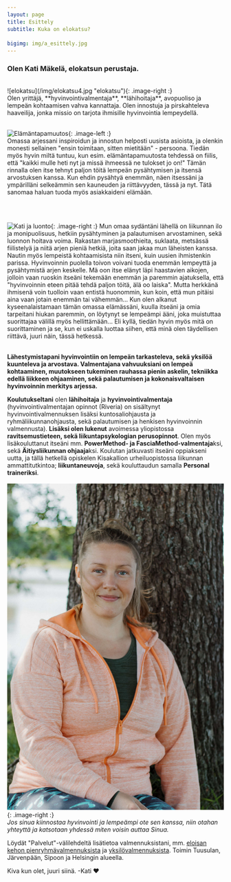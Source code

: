 ```yaml
---
layout: page
title: Esittely
subtitle: Kuka on elokatsu?

bigimg: img/a_esittely.jpg
---
```


<h3> <span class='notbold'> Olen </span>Kati Mäkelä, elokatsun <span class='notbold'> perustaja. </span></h3>
<br/>
![elokatsu](/img/elokatsu4.jpg "elokatsu"){: .image-right :}
<br/>
Olen yrittäjä, **hyvinvointivalmentaja**, **lähihoitaja**, avopuoliso ja lempeän kohtaamisen vahva kannattaja. Olen innostuja ja pirskahteleva haaveilija, jonka missio on tarjota ihmisille hyvinvointia lempeydellä.  
<br/><br/>

![Elämäntapamuutos](/img/eloisakeho3.jpg "Elämäntapamuutos"){: .image-left :}
<br/>
Omassa arjessani inspiroidun ja innostun helposti uusista asioista, ja olenkin monesti sellainen "ensin toimitaan, sitten mietitään" - persoona. Tiedän myös hyvin miltä tuntuu, kun esim. elämäntapamuutosta tehdessä on fiilis, että "kaikki mulle heti nyt ja missä ihmeessä ne tulokset jo on!"
Tämän rinnalla olen itse tehnyt paljon töitä lempeän pysähtymisen ja itsensä arvostuksen kanssa. Kun ehdin pysähtyä enemmän, näen itsessäni ja ympärilläni selkeämmin sen kauneuden ja riittävyyden, tässä ja nyt.  Tätä sanomaa haluan tuoda myös asiakkaideni elämään.

<br/><br/>

![Kati ja luonto](/img/elokatsu_luonto.jpg "Kati ja luonto"){: .image-right :}
Mun omaa sydäntäni lähellä on liikunnan ilo ja monipuolisuus, hetkiin pysähtyminen ja palautumisen arvostaminen, sekä luonnon hoitava voima.
Rakastan marjasmoothieita, suklaata, metsässä fiilistelyä ja niitä arjen pieniä hetkiä, joita saan jakaa mun läheisten kanssa. Nautin myös lempeistä kohtaamisista niin itseni, kuin uusien ihmistenkin parissa.
Hyvinvoinnin puolella toivon voivani tuoda enemmän lempeyttä ja pysähtymistä arjen keskelle. Mä oon itse elänyt läpi haastavien aikojen, jolloin vaan ruoskin itseäni tekemään enemmän ja paremmin ajatuksella, että "hyvinvoinnin eteen pitää tehdä paljon töitä, älä oo laiska". Mutta herkkänä ihmisenä voin tuolloin vaan entistä huonommin, kun koin, että mun pitäisi aina vaan jotain enemmän tai vähemmän...
Kun olen alkanut kyseenalaistamaan tämän omassa elämässäni, kuulla itseäni ja omia tarpeitani hiukan paremmin, on löytynyt se lempeämpi ääni, joka muistuttaa suorittajaa välillä myös hellittämään... Eli kyllä, tiedän hyvin myös mitä on suorittaminen ja se, kun ei uskalla luottaa siihen, että minä olen täydellisen riittävä, juuri näin, tässä hetkessä.<br/><br/>


**Lähestymistapani hyvinvointiin on lempeän tarkasteleva, sekä yksilöä kuunteleva ja arvostava. Valmentajana vahvuuksiani on lempeä kohtaaminen, muutokseen tukeminen rauhassa pienin askelin, tekniikka edellä liikkeen ohjaaminen, sekä palautumisen ja kokonaisvaltaisen hyvinvoinnin merkitys arjessa.**


**Koulutukseltani** olen **lähihoitaja** ja **hyvinvointivalmentaja** (hyvinvointivalmentajan opinnot (Riveria) on sisältynyt hyvinvointivalmennuksen lisäksi kuntosaliohjausta ja ryhmäliikunnanohjausta, sekä palautumisen ja henkisen hyvinvoinnin valmennusta).
**Lisäksi olen lukenut** avoimessa yliopistossa **ravitsemustieteen, sekä liikuntapsykologian perusopinnot**. Olen myös lisäkouluttanut itseäni mm. **PowerMethod- ja FasciaMethod-valmentaja**ksi, sekä **Äitiysliikunnan ohjaaja**ksi. Koulutan jatkuvasti itseäni oppiakseni uutta, ja tällä hetkellä opiskelen Kisakallion urheiluopistossa liikunnan ammattitutkintoa; **liikuntaneuvoja**, sekä kouluttaudun samalla **Personal traineriksi**.
<br>
<br>
![Valmentaja](/img/valmentajasi.jpg "Valmentaja"){: .image-right :}
<br>
*Jos sinua kiinnostaa hyvinvointi ja lempeämpi ote sen kanssa, niin otahan yhteyttä ja katsotaan yhdessä miten voisin auttaa Sinua.*

Löydät "Palvelut"-välilehdeltä lisätietoa valmennuksistani, mm. [eloisan kehon pienryhmävalmennuksista](/pienryhmatreeni) ja [yksilövalmennuksista](/yksilovalmennus). Toimin Tuusulan, Järvenpään, Sipoon ja Helsingin alueella.

Kiva kun olet, juuri siinä. -Kati ❤️